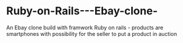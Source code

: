 # Ruby-on-Rails---Ebay-clone-
An Ebay clone build with framwork Ruby on rails - products are smartphones with possibility for the seller to put a product in auction

